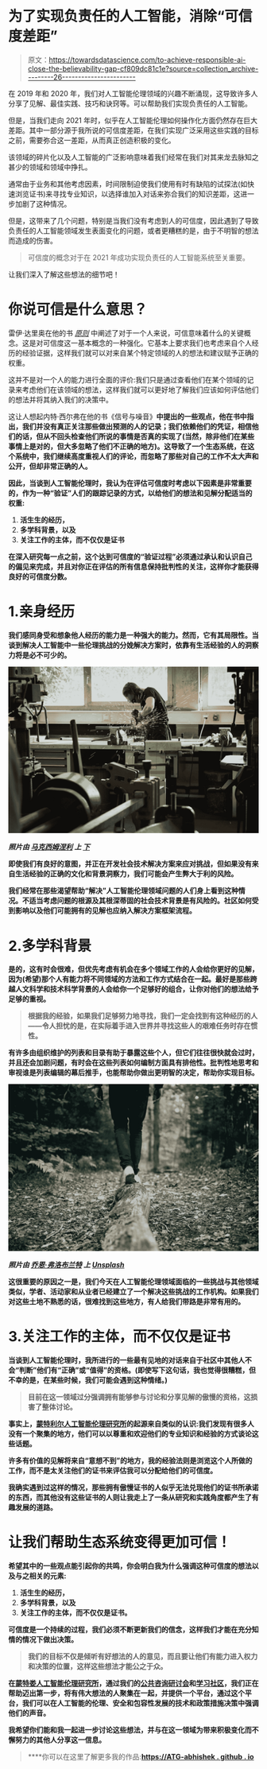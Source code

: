 # 为了实现负责任的人工智能，消除“可信度差距”

> 原文：<https://towardsdatascience.com/to-achieve-responsible-ai-close-the-believability-gap-cf809dc81c1e?source=collection_archive---------26----------------------->

在 2019 年和 2020 年，我们对人工智能伦理领域的兴趣不断涌现，这导致许多人分享了见解、最佳实践、技巧和诀窍等。可以帮助我们实现负责任的人工智能。

但是，当我们走向 2021 年时，似乎在人工智能伦理如何操作化方面仍然存在巨大差距。其中一部分源于我所说的可信度差距，在我们实现广泛采用这些实践的目标之前，需要弥合这一差距，从而真正创造积极的变化。

该领域的碎片化以及人工智能的广泛影响意味着我们经常在我们对其来龙去脉知之甚少的领域和领域中挣扎。

通常由于业务和其他考虑因素，时间限制迫使我们使用有时有缺陷的试探法(如快速浏览证书)来寻找专业知识，以选择谁加入对话来弥合我们的知识差距，这进一步加剧了这种情况。

但是，这带来了几个问题，特别是当我们没有考虑到人的可信度，因此遇到了导致负责任的人工智能领域发生表面变化的问题，或者更糟糕的是，由于不明智的想法而造成的伤害。

> 可信度的概念对于在 2021 年成功实现负责任的人工智能系统至关重要。

让我们深入了解这些想法的细节吧！

# 你说可信是什么意思？

雷伊·达里奥在他的书 [*原则*](https://g.co/kgs/qGDshW) 中阐述了对于一个人来说，可信意味着什么的关键概念。这是对可信度这一基本概念的一种强化。它基本上要求我们也考虑来自个人经历的经验证据，这样我们就可以对来自某个特定领域的人的想法和建议赋予正确的权重。

这并不是对一个人的能力进行全面的评价:我们只是通过查看他们在某个领域的记录来考虑他们在该领域的想法，这样我们就可以更好地了解我们应该如何评估他们的想法并将其纳入我们的决策中。

这让人想起内特·西尔弗在他的书《信号与噪音》[](https://g.co/kgs/EZddZF)**中提出的一些观点，他在书中指出，我们并没有真正关注那些做出预测的人的记录；我们依赖他们的凭证，相信他们的话，但从不回头检查他们所说的事情是否真的实现了(当然，除非他们在某些事情上是对的，但大多忽略了他们不正确的地方)。这导致了一个生态系统，在这个系统中，我们继续高度重视人们的评论，而忽略了那些对自己的工作不太大声和公开，但却非常正确的人。**

**因此，当谈到人工智能伦理时，我认为在评估可信度时考虑以下因素是非常重要的，作为一种“验证”人们的跟踪记录的方式，以给他们的想法和见解分配适当的权重:**

1.  **活生生的经历，**
2.  **多学科背景，以及**
3.  **关注工作的主体，而不仅仅是证书**

**在深入研究每一点之前，这个达到可信度的“验证过程”必须通过承认和认识自己的偏见来完成，并且对你正在评估的所有信息保持批判性的关注，这样你才能获得良好的可信度分数。**

# **1.亲身经历**

**我们感同身受和想象他人经历的能力是一种强大的能力。然而，它有其局限性。当谈到解决人工智能中一些伦理挑战的分娩解决方案时，依靠有生活经验的人的洞察力将是必不可少的。**

**![](img/27f9dafb630921f62aada91c554a0b0a.png)**

***照片由* [*马克西姆涅利*](https://unsplash.com/@maxa?utm_source=unsplash&utm_medium=referral&utm_content=creditCopyText) *上* [*下*](https://unsplash.com/s/photos/working?utm_source=unsplash&utm_medium=referral&utm_content=creditCopyText)**

**即使我们有良好的意图，并正在开发社会技术解决方案来应对挑战，但如果没有来自生活经验的正确的文化和背景洞察力，我们可能会产生弊大于利的风险。**

**我们经常在那些渴望帮助“解决”人工智能伦理领域问题的人们身上看到这种情况。不适当考虑问题的根源及其根深蒂固的社会技术背景是有风险的。社区如何受到影响以及他们可能拥有的见解也应纳入解决方案框架流程。**

# **2.多学科背景**

**是的，这有时会很难，但优先考虑有机会在多个领域工作的人会给你更好的见解，因为(希望)那个人有能力将不同领域的方法和工作方式结合在一起。最好是那些跨越人文科学和技术科学背景的人会给你一个足够好的组合，让你对他们的想法给予足够的重视。**

> **根据我的经验，如果我们足够努力地寻找，我们一定会找到有这种经历的人——令人担忧的是，在实际着手进入世界并寻找这些人的艰难任务时存在惯性。**

**有许多由组织维护的列表和目录有助于暴露这些个人，但它们往往很快就会过时，并且还会加剧问题，有时会在这些列表如何编制方面具有排他性。批判性地思考和审视谁是列表编辑的幕后推手，也能帮助你做出更明智的决定，帮助你实现目标。**

**![](img/6d7489c6f33b7789f74db84b6d405316.png)**

***照片由* [*乔恩·弗洛布兰特*](https://unsplash.com/@jonflobrant?utm_source=unsplash&utm_medium=referral&utm_content=creditCopyText) *上* [*Unsplash*](https://unsplash.com/s/photos/balance?utm_source=unsplash&utm_medium=referral&utm_content=creditCopyText)**

**这很重要的原因之一是，我们今天在人工智能伦理领域面临的一些挑战与其他领域类似，学者、活动家和从业者已经建立了一个解决这些挑战的工作机构。如果我们对这些土地不熟悉的话，很难找到这些地方，有人给我们带路是非常有用的。**

# **3.关注工作的主体，而不仅仅是证书**

**当谈到人工智能伦理时，我所进行的一些最有见地的对话来自于社区中其他人不会“判断”他们有“正确”或“值得”的资格。(即使写下这句话，我也觉得很糟糕，但不幸的是，在某些时候，我们可能会遇到这种情绪。)**

> **目前在这一领域过分强调拥有能够参与讨论和分享见解的傲慢的资格，这损害了整体讨论。**

**事实上，[蒙特利尔人工智能伦理研究所](https://montrealethics.ai/)的起源来自类似的认识:我们发现有很多人没有一个聚集的地方，他们可以以尊重和欢迎他们的专业知识和经验的方式谈论这些话题。**

**许多有价值的见解将来自“意想不到”的地方，我的经验法则是浏览这个人所做的工作，而不是太关注他们的证书来评估我可以分配给他们的可信度。**

**我确实遇到过这样的情况，那些拥有傲慢证书的人似乎无法兑现他们的证书所承诺的东西，而其他没有这些证书的人则让我走上了一条从研究和实践角度都产生了有趣发展的道路。**

# **让我们帮助生态系统变得更加可信！**

**希望其中的一些观点能引起你的共鸣，你会明白我为什么强调这种可信度的想法以及与之相关的元素:**

1.  **活生生的经历，**
2.  **多学科背景，以及**
3.  **关注工作的主体，而不仅仅是证书。**

**可信度是一个持续的过程，我们必须不断更新我们的信念，这样我们才能在充分知情的情况下做出决策。**

> **我们的目标不仅是倾听有好想法的人的意见，而且要让他们有能力进入权力和决策的位置，这样这些想法才能公之于众。**

**在[蒙特娄人工智能伦理研究所](https://montrealethics.ai/)，通过我们的[公共咨询研讨会](https://montrealethics.ai/meetup)和[学习社区](https://montrealethics.ai/learning-community)，我们正在帮助迈出第一步，将有伟大想法的人聚集在一起，并提供一个平台，通过这个平台，我们可以在人工智能的伦理、安全和包容性发展的技术和政策措施决策中强调他们的声音。**

**我希望你们能和我一起进一步讨论这些想法，并与在这一领域为带来积极变化而不懈努力的其他人分享这一信息。**

> ****你可以在这里了解更多我的作品:**[**https://ATG-abhishek . github . io**](https://atg-abhishek.github.io/)**